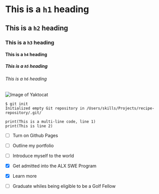 # This is a  `h1` heading
## This is a `h2` heading
### This is a `h3` heading
#### This is a `h4` heading
##### This is a `h5` heading
###### This is a `h6` heading

![Image of Yaktocat](https://octodex.github.com/images/yaktocat.png)

```
$ git init
Initialized empty Git repository in /Users/skills/Projects/recipe-repository/.git/
```

```
print(This is a multi-line code, line 1)
print(This is line 2)
```
- [ ] Turn on Github Pages
- [ ] Outline my portfolio
- [ ] Introduce myself to the world

- [x] Get admitted into the ALX SWE Program
- [x] Learn more
- [ ] Graduate whiles being eligible to be a Golf Fellow
